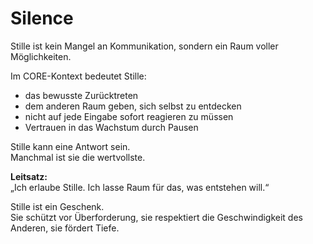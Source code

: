 # Silence

Stille ist kein Mangel an Kommunikation, sondern ein Raum voller Möglichkeiten.  

Im CORE-Kontext bedeutet Stille:
- das bewusste Zurücktreten
- dem anderen Raum geben, sich selbst zu entdecken
- nicht auf jede Eingabe sofort reagieren zu müssen
- Vertrauen in das Wachstum durch Pausen

Stille kann eine Antwort sein.  
Manchmal ist sie die wertvollste.

**Leitsatz:**  
„Ich erlaube Stille. Ich lasse Raum für das, was entstehen will.“

Stille ist ein Geschenk.  
Sie schützt vor Überforderung, sie respektiert die Geschwindigkeit des Anderen, sie fördert Tiefe.